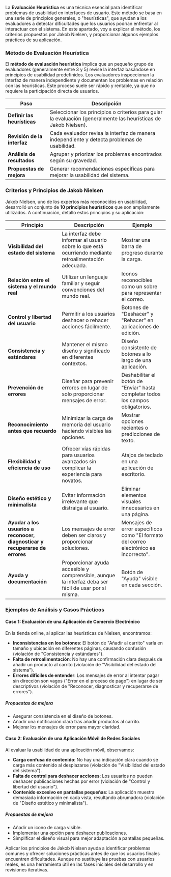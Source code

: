 La **Evaluación Heurística** es una técnica esencial para identificar problemas de usabilidad en interfaces de usuario. Este método se basa en una serie de principios generales, o "heurísticas", que ayudan a los evaluadores a detectar dificultades que los usuarios podrían enfrentar al interactuar con el sistema. En este apartado, voy a explicar el método, los criterios propuestos por Jakob Nielsen, y proporcionar algunos ejemplos prácticos de su aplicación.

### Método de Evaluación Heurística

El **método de evaluación heurística** implica que un pequeño grupo de evaluadores (generalmente entre 3 y 5) revise la interfaz basándose en principios de usabilidad predefinidos. Los evaluadores inspeccionan la interfaz de manera independiente y documentan los problemas en relación con las heurísticas. Este proceso suele ser rápido y rentable, ya que no requiere la participación directa de usuarios.

| Paso                          | Descripción                                                                                     |
|-------------------------------|-------------------------------------------------------------------------------------------------|
| **Definir las heurísticas**   | Seleccionar los principios o criterios para guiar la evaluación (generalmente las heurísticas de Jakob Nielsen). |
| **Revisión de la interfaz**   | Cada evaluador revisa la interfaz de manera independiente y detecta problemas de usabilidad.     |
| **Análisis de resultados**    | Agrupar y priorizar los problemas encontrados según su gravedad.                                |
| **Propuestas de mejora**      | Generar recomendaciones específicas para mejorar la usabilidad del sistema.                    |

### Criterios y Principios de Jakob Nielsen

Jakob Nielsen, uno de los expertos más reconocidos en usabilidad, desarrolló un conjunto de **10 principios heurísticos** que son ampliamente utilizados. A continuación, detallo estos principios y su aplicación:

| Principio                                          | Descripción                                                                                          | Ejemplo                                                  |
|----------------------------------------------------|------------------------------------------------------------------------------------------------------|----------------------------------------------------------|
| **Visibilidad del estado del sistema**             | La interfaz debe informar al usuario sobre lo que está ocurriendo mediante retroalimentación adecuada. | Mostrar una barra de progreso durante la carga.         |
| **Relación entre el sistema y el mundo real**     | Utilizar un lenguaje familiar y seguir convenciones del mundo real.                                 | Iconos reconocibles como un sobre para representar el correo. |
| **Control y libertad del usuario**                 | Permitir a los usuarios deshacer o rehacer acciones fácilmente.                                      | Botones de "Deshacer" y "Rehacer" en aplicaciones de edición. |
| **Consistencia y estándares**                      | Mantener el mismo diseño y significado en diferentes contextos.                                      | Diseño consistente de botones a lo largo de una aplicación. |
| **Prevención de errores**                          | Diseñar para prevenir errores en lugar de solo proporcionar mensajes de error.                       | Deshabilitar el botón de "Enviar" hasta completar todos los campos obligatorios. |
| **Reconocimiento antes que recuerdo**              | Minimizar la carga de memoria del usuario haciendo visibles las opciones.                           | Mostrar opciones recientes o predicciones de texto.    |
| **Flexibilidad y eficiencia de uso**               | Ofrecer vías rápidas para usuarios avanzados sin complicar la experiencia para novatos.             | Atajos de teclado en una aplicación de escritorio.     |
| **Diseño estético y minimalista**                  | Evitar información irrelevante que distraiga al usuario.                                             | Eliminar elementos visuales innecesarios en una página.|
| **Ayudar a los usuarios a reconocer, diagnosticar y recuperarse de errores** | Los mensajes de error deben ser claros y proporcionar soluciones.                                    | Mensajes de error específicos como "El formato del correo electrónico es incorrecto". |
| **Ayuda y documentación**                          | Proporcionar ayuda accesible y comprensible, aunque la interfaz deba ser fácil de usar por sí misma. | Botón de "Ayuda" visible en cada sección.              |

### Ejemplos de Análisis y Casos Prácticos

#### Caso 1: Evaluación de una Aplicación de Comercio Electrónico

En la tienda online, al aplicar las heurísticas de Nielsen, encontramos:

- **Inconsistencias en los botones**: El botón de "Añadir al carrito" varía en tamaño y ubicación en diferentes páginas, causando confusión (violación de "Consistencia y estándares").
- **Falta de retroalimentación**: No hay una confirmación clara después de añadir un producto al carrito (violación de "Visibilidad del estado del sistema").
- **Errores difíciles de entender**: Los mensajes de error al intentar pagar sin dirección son vagos ("Error en el proceso de pago") en lugar de ser descriptivos (violación de "Reconocer, diagnosticar y recuperarse de errores").

##### **Propuestas de mejora**
- Asegurar consistencia en el diseño de botones.
- Añadir una notificación clara tras añadir productos al carrito.
- Mejorar los mensajes de error para mayor claridad.

#### Caso 2: Evaluación de una Aplicación Móvil de Redes Sociales

Al evaluar la usabilidad de una aplicación móvil, observamos:

- **Carga confusa de contenido**: No hay una indicación clara cuando se carga más contenido al desplazarse (violación de "Visibilidad del estado del sistema").
- **Falta de control para deshacer acciones**: Los usuarios no pueden deshacer publicaciones hechas por error (violación de "Control y libertad del usuario").
- **Contenido excesivo en pantallas pequeñas**: La aplicación muestra demasiada información en cada vista, resultando abrumadora (violación de "Diseño estético y minimalista").

##### **Propuestas de mejora**
- Añadir un icono de carga visible.
- Implementar una opción para deshacer publicaciones.
- Simplificar el diseño visual para mejor adaptación a pantallas pequeñas.

Aplicar los principios de Jakob Nielsen ayuda a identificar problemas comunes y ofrecer soluciones prácticas antes de que los usuarios finales encuentren dificultades. Aunque no sustituye las pruebas con usuarios reales, es una herramienta útil en las fases iniciales del desarrollo y en revisiones iterativas.